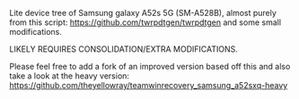 Lite device tree of Samsung galaxy A52s 5G (SM-A528B), almost purely from this script: https://github.com/twrpdtgen/twrpdtgen and some small modifications.

LIKELY REQUIRES CONSOLIDATION/EXTRA MODIFICATIONS.

Please feel free to add a fork of an improved version based off this and also take a look at the heavy version: https://github.com/theyellowray/teamwinrecovery_samsung_a52sxq-heavy 
